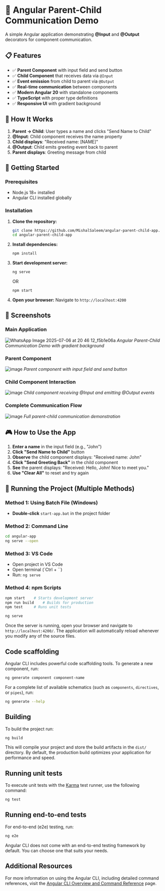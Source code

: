 # 🚀 Angular Parent-Child Communication Demo

A simple Angular application demonstrating **@Input** and **@Output** decorators for component communication.

## 📋 Features

- ✅ **Parent Component** with input field and send button
- ✅ **Child Component** that receives data via `@Input`
- ✅ **Event emission** from child to parent via `@Output`
- ✅ **Real-time communication** between components
- ✅ **Modern Angular 20** with standalone components
- ✅ **TypeScript** with proper type definitions
- ✅ **Responsive UI** with gradient background

## 🎯 How It Works

1. **Parent → Child**: User types a name and clicks "Send Name to Child"
2. **@Input**: Child component receives the name property
3. **Child displays**: "Received name: [NAME]"
4. **@Output**: Child emits greeting event back to parent
5. **Parent displays**: Greeting message from child

## 🚀 Getting Started

### Prerequisites

- Node.js 18+ installed
- Angular CLI installed globally

### Installation

1. **Clone the repository:**
   ```bash
   git clone https://github.com/MishalSaleem/angular-parent-child-app.git
   cd angular-parent-child-app
   ```

2. **Install dependencies:**
   ```bash
   npm install
   ```

3. **Start development server:**
   ```bash
   ng serve
   ```
   OR
   ```bash
   npm start
   ```

4. **Open your browser:**
   Navigate to `http://localhost:4200`

## 📸 Screenshots

### Main Application
![WhatsApp Image 2025-07-06 at 20 46 12_f5b1e06a](https://github.com/user-attachments/assets/fec0773c-ea6b-49da-86fe-d597b763f764)
*Angular Parent-Child Communication Demo with gradient background*

### Parent Component
![image](https://github.com/user-attachments/assets/78b9c61a-621d-4e62-bfc2-357535e56a14)
*Parent component with input field and send button*

### Child Component Interaction
![image](https://github.com/user-attachments/assets/1becb862-42ee-42a4-9b49-fccab105a371)
*Child component receiving @Input and emitting @Output events*

### Complete Communication Flow
![image](https://github.com/user-attachments/assets/60fd742a-be9f-4290-a82f-94a3432ac542)
*Full parent-child communication demonstration*

## 🎮 How to Use the App

1. **Enter a name** in the input field (e.g., "John")
2. **Click "Send Name to Child"** button
3. **Observe** the child component displays: "Received name: John"
4. **Click "Send Greeting Back"** in the child component
5. **See** the parent displays: "Received: Hello, John! Nice to meet you."
6. **Use "Clear All"** to reset and try again

## 🔧 Running the Project (Multiple Methods)

### Method 1: Using Batch File (Windows)
- **Double-click** `start-app.bat` in the project folder

### Method 2: Command Line
```bash
cd angular-app
ng serve --open
```

### Method 3: VS Code
- Open project in VS Code
- Open terminal (`Ctrl + \``)
- Run: `ng serve`

### Method 4: npm Scripts
```bash
npm start    # Starts development server
npm run build    # Builds for production
npm test     # Runs unit tests
```

```bash
ng serve
```

Once the server is running, open your browser and navigate to `http://localhost:4200/`. The application will automatically reload whenever you modify any of the source files.

## Code scaffolding

Angular CLI includes powerful code scaffolding tools. To generate a new component, run:

```bash
ng generate component component-name
```

For a complete list of available schematics (such as `components`, `directives`, or `pipes`), run:

```bash
ng generate --help
```

## Building

To build the project run:

```bash
ng build
```

This will compile your project and store the build artifacts in the `dist/` directory. By default, the production build optimizes your application for performance and speed.

## Running unit tests

To execute unit tests with the [Karma](https://karma-runner.github.io) test runner, use the following command:

```bash
ng test
```

## Running end-to-end tests

For end-to-end (e2e) testing, run:

```bash
ng e2e
```

Angular CLI does not come with an end-to-end testing framework by default. You can choose one that suits your needs.

## Additional Resources

For more information on using the Angular CLI, including detailed command references, visit the [Angular CLI Overview and Command Reference](https://angular.dev/tools/cli) page.
